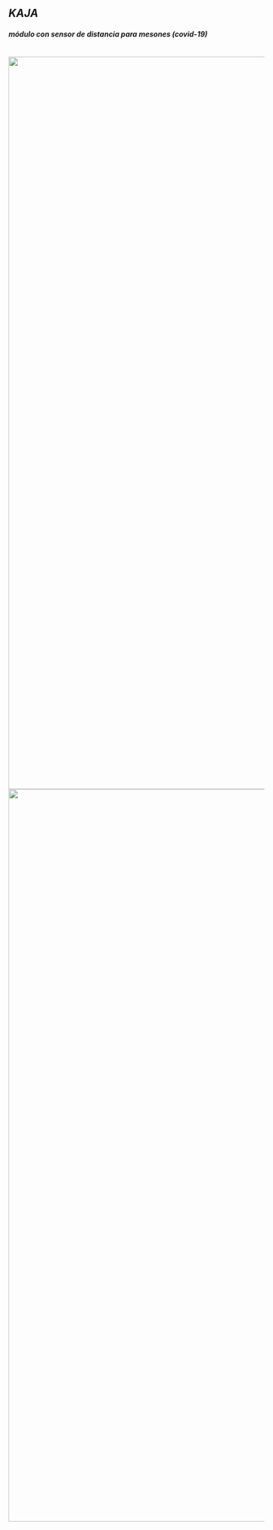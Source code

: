 <h2> <em> KAJA </h2> <h4> módulo con sensor de distancia para mesones (covid-19) </em> </h4>
<br>
<img width="1440" alt="" src="https://user-images.githubusercontent.com/80835593/208568876-5ed748b0-4ce8-48a1-aed5-cd9ef101ee7b.png">
<img width="1440" alt="" src="https://user-images.githubusercontent.com/80835593/208569143-2488780c-db74-4e29-91fd-a11d14283eaf.png">
